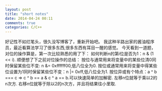 ```yaml
---
layout: post
title: "short notes"
date: 2014-04-24 00:11
comments: true
categories: C/C++
---
```

好记性不如烂笔头，很久没写博客了，重新开始吧。
我这种半路出家的酱油程序员，最近看算法学习了很多东西,很多东西有耳目一醒的感觉。
今天看到一道题，对位的操作算是，第一次比较熟悉的用了下：
    如何判断n的第i位是否为1：n & (1 << i).
顺便想了下之前对位操作的总结：
    按位与通常用来将变量中的某些位清0同时保留某些位不变: n &= 0xffffff00,低八位全为0.
    按位或通常用来将变量中得某些位设置为1同时保留某些位不变：n |= 0xff,低八位全为1.
    按位异或有个特点：a ^ b === c => c ^ b == a & c ^ a == b.可以快速简单的加解密.
    左移n位就等于乘以2的n次方.
    右移n位就等于除以2的n次方，并且将结果往小里取.
